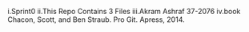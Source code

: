 i.Sprint0
ii.This Repo Contains 3 Files
iii.Akram Ashraf 37-2076
iv.book Chacon, Scott, and Ben Straub. Pro Git. Apress,
2014.